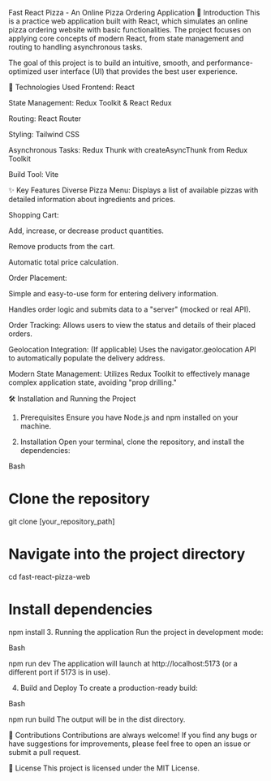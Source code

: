 Fast React Pizza - An Online Pizza Ordering Application
📝 Introduction
This is a practice web application built with React, which simulates an online pizza ordering website with basic functionalities. The project focuses on applying core concepts of modern React, from state management and routing to handling asynchronous tasks.

The goal of this project is to build an intuitive, smooth, and performance-optimized user interface (UI) that provides the best user experience.

🚀 Technologies Used
Frontend: React

State Management: Redux Toolkit & React Redux

Routing: React Router

Styling: Tailwind CSS

Asynchronous Tasks: Redux Thunk with createAsyncThunk from Redux Toolkit

Build Tool: Vite

✨ Key Features
Diverse Pizza Menu: Displays a list of available pizzas with detailed information about ingredients and prices.

Shopping Cart:

Add, increase, or decrease product quantities.

Remove products from the cart.

Automatic total price calculation.

Order Placement:

Simple and easy-to-use form for entering delivery information.

Handles order logic and submits data to a "server" (mocked or real API).

Order Tracking: Allows users to view the status and details of their placed orders.

Geolocation Integration: (If applicable) Uses the navigator.geolocation API to automatically populate the delivery address.

Modern State Management: Utilizes Redux Toolkit to effectively manage complex application state, avoiding "prop drilling."

🛠️ Installation and Running the Project
1. Prerequisites
Ensure you have Node.js and npm installed on your machine.

2. Installation
Open your terminal, clone the repository, and install the dependencies:

Bash

# Clone the repository
git clone [your_repository_path]

# Navigate into the project directory
cd fast-react-pizza-web

# Install dependencies
npm install
3. Running the application
Run the project in development mode:

Bash

npm run dev
The application will launch at http://localhost:5173 (or a different port if 5173 is in use).

4. Build and Deploy
To create a production-ready build:

Bash

npm run build
The output will be in the dist directory.

🤝 Contributions
Contributions are always welcome! If you find any bugs or have suggestions for improvements, please feel free to open an issue or submit a pull request.

📄 License
This project is licensed under the MIT License.

